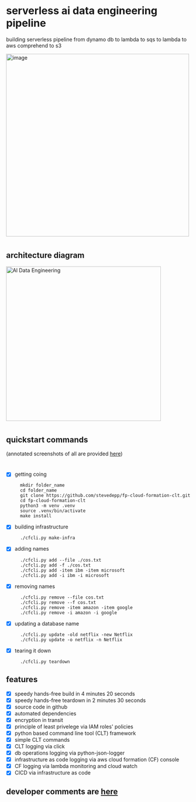 # serverless ai data engineering pipeline
building serverless pipeline from dynamo db to lambda to sqs to lambda to aws comprehend to s3 

<img width="500" alt="image" src="https://user-images.githubusercontent.com/38410965/101273547-5529eb80-3764-11eb-9cfa-40ff738a857c.png">

#

## architecture diagram

<img width="423" alt="Al Data Engineering" src="https://user-images.githubusercontent.com/38410965/101269508-893de600-373d-11eb-9d52-a393e4070d67.png">


#

## quickstart commands
(annotated screenshots of all are provided [here](https://github.com/stevedepp/fp-cloud-formation-clt/blob/main/screenshots.md#screenshots))

#

- [x] getting coing

        mkdir folder_name
        cd folder_name
        git clone https://github.com/stevedepp/fp-cloud-formation-clt.git
        cd fp-cloud-formation-clt
        python3 -m venv .venv
        source .venv/bin/activate
        make install
        
- [x] building infrastructure

        ./cfcli.py make-infra


- [x] adding names
    
        ./cfcli.py add --file ./cos.txt
        ./cfcli.py add -f ./cos.txt  
        ./cfcli.py add -item ibm -item microsoft
        ./cfcli.py add -i ibm -i microsoft

- [x] removing names
    
        ./cfcli.py remove --file cos.txt
        ./cfcli.py remove --f cos.txt
        ./cfcli.py remove -item amazon -item google
        ./cfcli.py remove -i amazon -i google

- [x] updating a database name

        ./cfcli.py update -old netflix -new Netflix
        ./cfcli.py update -o netflix -n Netflix

- [x] tearing it down

        ./cfcli.py teardown 
        
## features

- [x] speedy hands-free build in 4 minutes 20 seconds
- [x] speedy hands-free teardown in 2 minutes 30 seconds
- [x] source code in github
- [x] automated dependencies
- [x] encryption in transit
- [x] principle of least privelege via IAM roles' policies
- [x] python based command line tool (CLT) framework
- [x] simple CLT commands
- [x] CLT logging via click
- [x] db operations logging via python-json-logger
- [x] infrastructure as code logging via aws cloud formation (CF) console
- [x] CF logging via lambda monitoring and cloud watch
- [x] CICD via infrastructure as code

## developer comments are [here](https://github.com/stevedepp/fp-cloud-formation-clt/blob/main/developer_notes.md#developer-notes)



